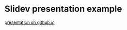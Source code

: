 # Slidev presentation example

[presentation on github.io](https://alex-176.github.io/slidev-intro)
